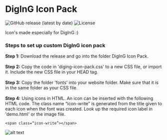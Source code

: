 # DigInG Icon Pack

![GitHub release (latest by date)](https://img.shields.io/github/v/release/diging/diging-icon-pack?color=orange)
![License](https://img.shields.io/static/v1?label=license&message=CC-BY-4.0&color=blue)

Icon's made especially for DigInG :)

<h3>Steps to set up custom DigInG icon pack</h3>

<p><b>Step 1:</b> Download the release and go into the folder DigInG Icon Pack.<br><br>
   <b>Step 2:</b> Copy the code in 'diging-icon-pack.css' to a new CSS file, or import it. Include the new CSS file in your HEAD tag.<br><br>
   <b>Step 3:</b> Copy the folder 'fonts' into your website folder. Make sure that it is in the same folder as your CSS file.<br><br>
   <b>Step 4:</b> Using icons in HTML. An icon can be inserted with the following HTML code. The class name “icon-write” is generated from the title given to each icon when the                   font was created. Look up the required icon label in 'demo.html' or the image file. </p>
   
   ```<span class=“icon-write”></span>```

![alt text](https://github.com/diging/diging-icon-pack/blob/main/DigInG%20Icon%20Pack/SVG%20Iocn%20pack_All%20Icons.png)
